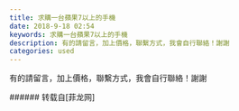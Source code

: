 ```yaml
---
title: 求購一台蘋果7以上的手機
date: 2018-9-18 02:54
keywords: 求購一台蘋果7以上的手機
description: 有的請留言，加上價格，聯繫方式，我會自行聯絡！謝謝
categories: used
---
```

<td class="t_f" id="postmessage_1820031">

有的請留言，加上價格，聯繫方式，我會自行聯絡！謝謝<br/>
<img alt="" border="0" class="zoom" data-cf-modified-4eb90c06942b076fc2907abf-="" file="http://www.flw.ph/data/appbyme/upload/image/201809/18/bct5ib5nFTQp.jpg" id="aimg_Ye7lu" lazyloadthumb="1" onclick="" onmouseover="" src="http://www.flw.ph/data/appbyme/upload/image/201809/18/bct5ib5nFTQp.jpg"/><br/>
</td>
###### 转载自[菲龙网]